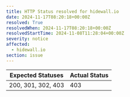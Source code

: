 ```yaml
---
title: HTTP Status resolved for hidewall.io
date: 2024-11-17T08:20:18+00:00Z
resolved: True
resolvedWhen: 2024-11-17T08:20:18+00:00Z
resolvedStartTime: 2024-11-08T11:28:04+00:00Z
severity: notice
affected:
  - hidewall.io
section: issue
---
```


| Expected Statuses | Actual Status  |
|-------------------|----------------|
| 200, 301, 302, 403 | 403 |
